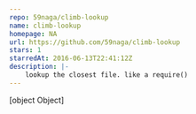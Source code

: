 ```yaml
---
repo: 59naga/climb-lookup
name: climb-lookup
homepage: NA
url: https://github.com/59naga/climb-lookup
stars: 1
starredAt: 2016-06-13T22:41:12Z
description: |-
    lookup the closest file. like a require() 
---
```


[object Object]
